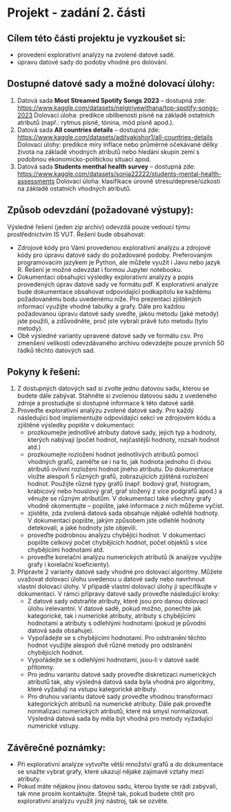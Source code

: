 # Projekt - zadání 2. části

## Cílem této části projektu je vyzkoušet si:
* provedení explorativní analýzy na zvolené datové sadě.
* úpravu datové sady do podoby vhodné pro dolování.

## Dostupné datové sady a možné dolovací úlohy:
1. Datová sada **Most Streamed Spotify Songs 2023** – dostupná zde: https://www.kaggle.com/datasets/nelgiriyewithana/top-spotify-songs-2023
Dolovací úloha: predikce oblíbenosti písně na základě ostatních atributů (např.: rytmus písně, tónina, mód písně apod.).
2. Datová sada **All countries details** – dostupná zde: https://www.kaggle.com/datasets/adityakishor1/all-countries-details
Dolovací úlohy: predikce míry inflace nebo průměrné očekávané délky života na základě vhodných atributů nebo hledání skupin zemí s podobnou ekonomicko-politickou situací apod.
3. Datová sada **Students menthal health survey** – dostupná zde: https://www.kaggle.com/datasets/sonia22222/students-mental-health-assessments
Dolovací úloha: klasifikace úrovně stresu/deprese/úzkosti na základě ostatních vhodných atributů.

## Způsob odevzdání (požadované výstupy):
Výsledné řešení (jeden zip archiv) odevzdá pouze vedoucí týmu prostřednictvím IS VUT. Řešení bude obsahovat:
* Zdrojové kódy pro Vámi provedenou explorativní analýzu a zdrojové kódy pro úpravu datové sady do požadované podoby. Preferovaným programovacím jazykem je Python, ale můžete využít i Javu nebo jazyk R. Řešení je možné odevzdat i formou Jupyter notebooku.
* Dokumentaci obsahující výsledky explorativní analýzy a popis provedených úprav datové sady ve formátu pdf. K explorativní analýze bude dokumentace obsahovat odpovídající podkapitolu ke každému požadovanému bodu uvedenému níže. Pro prezentaci zjištěných informací využijte vhodné tabulky a grafy. Dále pro každou požadovanou úpravu datové sady uveďte, jakou metodu (jaké metody) jste použili, a zdůvodněte, proč jste vybrali právě tuto metodu (tyto metody).
* Obě výsledné varianty upravené datové sady ve formátu csv. Pro zmenšení velikosti odevzdávaného archivu odevzdejte pouze prvních 50 řádků těchto datových sad.

## Pokyny k řešení:
1. Z dostupných datových sad si zvolte jednu datovou sadu, kterou se budete dále zabývat. Stáhněte si zvolenou datovou sadu z uvedeného zdroje a prostudujte si dostupné informace k této datové sadě.
2. Proveďte explorativní analýzu zvolené datové sady. Pro každý následující bod implementujte odpovídající sekci ve zdrojovém kódu a zjištěné výsledky popište v dokumentaci:
    * prozkoumejte jednotlivé atributy datové sady, jejich typ a hodnoty, kterých nabývají (počet hodnot, nejčastější hodnoty, rozsah hodnot atd.)
    * prozkoumejte rozložení hodnot jednotlivých atributů pomocí vhodných grafů, zaměřte se i na to, jak hodnota jednoho či dvou atributů ovlivní rozložení hodnot jiného atributu. Do dokumentace vložte alespoň 5 různých grafů, zobrazujících zjištěná rozložení hodnot. Použijte různé typy grafů (např. bodový graf, histogram, krabicový nebo houslový graf, graf složený z více podgrafů apod.) a věnujte se různým atributům. V dokumentaci také všechny grafy vhodně okomentujte – popište, jaké informace z nich můžeme vyčíst.
    * zjistěte, zda zvolená datová sada obsahuje nějaké odlehlé hodnoty. V dokumentaci popište, jakým způsobem jste odlehlé hodnoty detekovali, a jaké hodnoty jste objevili.
    * proveďte podrobnou analýzu chybějící hodnot. V dokumentaci popište celkový počet chybějících hodnot, počet objektů s více chybějícími hodnotami atd.
    * proveďte korelační analýzu numerických atributů (k analýze využijte grafy i korelační koeficienty).
3. Připravte 2 varianty datové sady vhodné pro dolovací algoritmy. Můžete uvažovat dolovací úlohu uvedenou u datové sady nebo navrhnout vlastní dolovací úlohy. V případě vlastní dolovací úlohy ji specifikujte v dokumentaci. V rámci přípravy datové sady proveďte následující kroky:
    * Z datové sady odstraňte atributy, které jsou pro danou dolovací úlohu irelevantní. V datové sadě, pokud možno, ponechte jak kategorické, tak i numerické atributy, atributy s chybějícími hodnotami a atributy s odlehlými hodnotami (pokud je původní datová sada obsahuje).
    * Vypořádejte se s chybějícími hodnotami. Pro odstranění těchto hodnot využijte alespoň dvě různé metody pro odstranění chybějících hodnot.
    * Vypořádejte se s odlehlými hodnotami, jsou-li v datové sadě přítomny.
    * Pro jednu variantu datové sady proveďte diskretizaci numerických atributů tak, aby výsledná datová sada byla vhodná pro algoritmy, které vyžadují na vstupu kategorické atributy.
    * Pro druhou variantu datové sady proveďte vhodnou transformaci kategorických atributů na numerické atributy. Dále pak proveďte normalizaci numerických atributů, které má smysl normalizovat. Výsledná datová sada by měla být vhodná pro metody vyžadující numerické vstupy.

## Závěrečné poznámky:

* Při explorativní analýze vytvořte větší množství grafů a do dokumentace se snažte vybrat grafy, které ukazují nějaké zajímavé vztahy mezi atributy.
* Pokud máte nějakou jinou datovou sadu, kterou byste se rádi zabývali, tak mne prosím kontaktujte. Stejně tak, pokud budete chtít pro explorativní analýzu využít jiný nástroj, tak se ozvěte.

